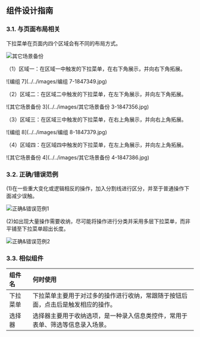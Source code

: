 ## 组件设计指南



### 3.1. 与页面布局相关

下拉菜单在页面内四个区域会有不同的布局方式。

![其它场景备份](../../images/其它场景备份-1847338.jpg)



（1）区域一：在区域一中触发的下拉菜单，在右下角展示，并向右下角拓展。

![编组 7](../../images/编组 7-1847349.jpg)



（2）区域二：在区域二中触发的下拉菜单，在左下角展示，并向左下角拓展。

![其它场景备份 3](../../images/其它场景备份 3-1847356.jpg)



（3）区域三：在区域三中触发的下拉菜单，在右上角展示，并向右上角拓展。

![编组 8](../../images/编组 8-1847379.jpg)



（4）区域四：在区域四中触发的下拉菜单，在左上角展示，并向左上角拓展。

![其它场景备份 4](../../images/其它场景备份 4-1847386.jpg)







### 3.2. 正确/错误范例

(1)在一些重大变化或逻辑相反的操作，加入分割线进行区分，并至于普通操作下面减少误触。

![正确&错误范例1](../../images/正确&错误范例1-1847399.jpg)



(2)如出现大量操作需要收纳，尽可能将操作进行分类并采用多层下拉菜单，而非平铺至下拉菜单超出长度。

![正确&错误范例2](../../images/正确&错误范例2-1847407.jpg)



### 3.3. 相似组件

| 组件名   | 何时使用                                                     |
| :------- | :----------------------------------------------------------- |
| 下拉菜单 | 下拉菜单主要用于对过多的操作进行收纳，常跟随于按钮后面，点击后是触发相应的操作。 |
| 选择器   | 选择器主要用于收纳选项，是一种录入信息类控件，常用于表单、筛选等信息录入场景。 |


